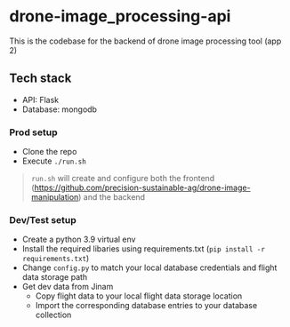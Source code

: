 # drone-image_processing-api
This is the codebase for the backend of drone image processing tool (app 2)

## Tech stack
- API: Flask
- Database: mongodb

### Prod setup
- Clone the repo
- Execute `./run.sh`
> `run.sh` will create and configure both the frontend (https://github.com/precision-sustainable-ag/drone-image-manipulation) and the backend 

### Dev/Test setup
- Create a python 3.9 virtual env
- Install the required libaries using requirements.txt (`pip install -r requirements.txt`)
- Change `config.py` to match your local database credentials and flight data storage path
- Get dev data from Jinam
    - Copy flight data to your local flight data storage location
    - Import the corresponding database entries to your database collection
